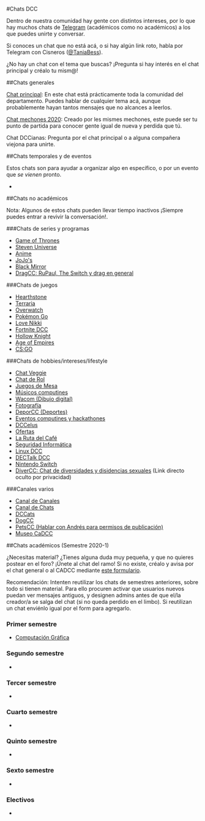 #Chats DCC

Dentro de nuestra comunidad hay gente con distintos intereses, por lo que hay muchos chats de [Telegram](https://telegram.org/) (académicos como no académicos) a los que puedes unirte y conversar.

Si conoces un chat que no está acá, o si hay algún link roto, habla por Telegram con Cisneros ([@TaniaBess](http://t.me/TaniaBess)).

¿No hay un chat con el tema que buscas? ¡Pregunta si hay interés en el chat principal y créalo tu mism@!

##Chats generales

[Chat principal](https://t.me/joinchat/CCI8ekIqFvhpatb3lJ5kKw): En este chat está prácticamente toda la comunidad del departamento. Puedes hablar de cualquier tema acá, aunque probablemente hayan tantos mensajes que no alcances a leerlos.

[Chat mechones 2020](https://t.me/joinchat/H1ynuhvX5DTQKEjWRwZmFg): Creado por les mismes mechones, este puede ser tu punto de partida para conocer gente igual de nueva y perdida que tú.

Chat DCCianas: Pregunta por el chat principal o a alguna compañera viejona para unirte.

##Chats temporales y de eventos

Estos chats son para ayudar a organizar algo en específico, o por un evento que _se vienen_ pronto.

- 

##Chats no académicos

Nota: Algunos de estos chats pueden llevar tiempo inactivos ¡Siempre puedes entrar a revivir la conversación!.

###Chats de series y programas
- [Game of Thrones](https://telegram.me/joinchat/AOCFDQisHhZsSpFY_OEQLw)
- [Steven Universe](https://t.me/joinchat/CCI8egnYQSUc-5v9EpZ53A)
- [Anime](https://t.me/joinchat/B6QJcwrBlHKAs8sldrJfyA)
- [JoJo's](https://t.me/joinchat/B8ml6gk9iqM9QiednPzwhw)
- [Black Mirror](https://t.me/joinchat/A0MT3ksnL3JIX12ZIMv8Dg)
- [DragCC: RuPaul, The Switch y drag en general](https://t.me/joinchat/B5P3Bg-JtHUxrL2RKyNKOw)

###Chats de juegos
- [Hearthstone](https://t.me/joinchat/BrXxiwyf6xcSdqqyiS6kEA) 
- [Terraria](https://t.me/DCCTerraria)
- [Overwatch](https://telegram.me/joinchat/CB-bvgfex5SvInXKN1bL3w)
- [Pokémon Go](https://telegram.me/joinchat/A0MT3gpHCiKPcXN0wGjv8g)
- [Love Nikki](https://t.me/joinchat/BvInWhJrO_2U8LKatqXVvA)
- [Fortnite DCC](https://t.me/joinchat/FI55jA79vdvLK23ZvNImWg)
- [Hollow Knight](https://t.me/joinchat/AEMcAlJDM0b8TniLnbf3xg)
- [Age of Empires](https://t.me/joinchat/Cxz7klHRFVPETzPCK9WAWQ)
- [CS:GO](https://t.me/joinchat/D3DXiRTe15C-1OQfuq3sKw)

###Chats de hobbies/intereses/lifestyle

- [Chat Veggie](https://t.me/joinchat/CSkUvgl634UeKGcPfeB8cA)
- [Chat de Rol](https://t.me/joinchat/BvInWhAKj2m685ipYfECZQ)
- [Juegos de Mesa](https://t.me/joinchat/CCI8eg9j2bqEL0GGTOWdGQ)
- [Músicos computines](https://t.me/dccmusic)
- [Wacom (Dibujo digital)](https://t.me/joinchat/BpI_Qw8YoZWGX3S1e_ii0w)
- [Fotografía](https://t.me/joinchat/CCI8egrH1b-Q_z68qjwotQ)
- [DeporCC (Deportes)](https://t.me/joinchat/AO_luwgiaq_DzSdo3yH-AA)
- [Eventos computines y hackathones](https://t.me/joinchat/AEMcAkJJsrTvT5TcqX4MOQ)
- [DCCelus](https://t.me/joinchat/ByeJjBI7w-zWC_nPnz-isg)
- [Ofertas](https://t.me/joinchat/AEMcAlC5WkOJaYrvQVYGoQ)
- [La Ruta del Café](https://t.me/joinchat/CT8s0EH-5Rt2cVtEnXT1oA)
- [Seguridad Informática](https://t.me/joinchat/AEMcAkfCKtc1juLWks588A)
- [Linux DCC](https://t.me/joinchat/AEMcAkYuk9VstfcbLLpWMg)
- [DECTalk DCC](https://t.me/joinchat/AEMcAkz4GkJc3Yrn8NllfA)
- [Nintendo Switch](https://t.me/joinchat/CCI8ekuY_WaSD8AVM7Q9sQ)
- [DiverCC: Chat de diversidades y disidencias sexuales](https://goo.gl/forms/6yIvKqcTSvdOV7pk1) (Link directo oculto por privacidad)

###Canales varios

- [Canal de Canales](https://t.me/joinchat/AAAAAEU7tCZeACfPY7Rfog)
- [Canal de Chats](https://bit.ly/chatsDCC)
- [DCCats](https://t.me/dccats)
- [DogCC](https://t.me/dogcc)
- [PetsCC (Hablar con Andrés para permisos de publicación)](https://t.me/joinchat/AAAAAESx8MXy8DCEhQFXPA)
- [Museo CaDCC](https://t.me/joinchat/AAAAAFVMb44Y4X-NS36gIQ)

##Chats académicos (Semestre 2020-1)

¿Necesitas material? ¿Tienes alguna duda muy pequeña, y que no quieres postear en el foro? ¡Únete al chat del ramo! Si no existe, créalo y avisa por el chat general o al CADCC mediante [este formulario](https://forms.gle/uU7mKXpfq9FQLcoY6).

Recomendación: Intenten reutilizar los chats de semestres anteriores, sobre todo si tienen material. Para ello procuren activar que usuarios nuevos puedan ver mensajes antiguos, y designen admins antes de que el/la creador/a se salga del chat (si no queda perdido en el limbo). Si reutilizan un chat enviénlo igual por el form para agregarlo.

### Primer semestre

- [Computación Gráfica](https://t.me/joinchat/Ia3RGlMrTeXsQJ_MSsQsvw)

### Segundo semestre

-

### Tercer semestre

-

### Cuarto semestre

-

### Quinto semestre

-

### Sexto semestre

-

### Electivos

-
